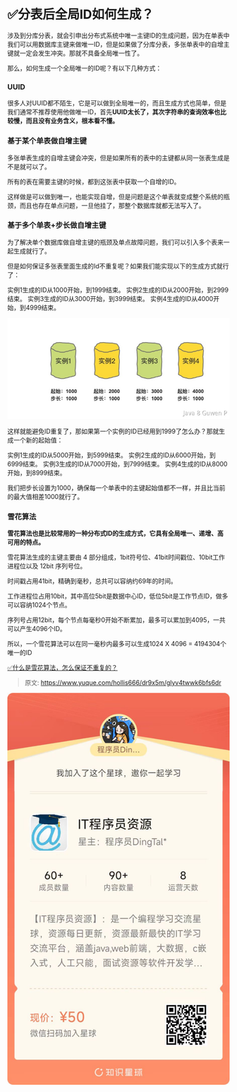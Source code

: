 # ✅分表后全局ID如何生成？


涉及到分库分表，就会引申出分布式系统中唯一主键ID的生成问题，因为在单表中我们可以用数据库主键来做唯一ID，但是如果做了分库分表，多张单表中的自增主键就一定会发生冲突。那就不具备全局唯一性了。

那么，如何生成一个全局唯一的ID呢？有以下几种方式：


### UUID

很多人对UUID都不陌生，它是可以做到全局唯一的，而且生成方式也简单，但是我们通常不推荐使用他做唯一ID，首先**UUID太长了，其次字符串的查询效率也比较慢，而且没有业务含义，根本看不懂。**


### 基于某个单表做自增主键

多张单表生成的自增主键会冲突，但是如果所有的表中的主键都从同一张表生成是不是就可以了。

所有的表在需要主键的时候，都到这张表中获取一个自增的ID。

这样做是可以做到唯一，也能实现自增，但是问题是这个单表就变成整个系统的瓶颈，而且也存在单点问题，一旦他挂了，那整个数据库就都无法写入了。


### 基于多个单表+步长做自增主键

为了解决单个数据库做自增主键的瓶颈及单点故障问题，我们可以引入多个表来一起生成就行了。

但是如何保证多张表里面生成的Id不重复呢？如果我们能实现以下的生成方式就行了：

实例1生成的ID从1000开始，到1999结束。 实例2生成的ID从2000开始，到2999结束。 实例3生成的ID从3000开始，到3999结束。 实例4生成的ID从4000开始，到4999结束。

![1673157793847-71d290f7-9c3e-473c-a60b-40ec935ec9ad.jpeg](./img/9lXj6npToR1hiN31/1673157793847-71d290f7-9c3e-473c-a60b-40ec935ec9ad-499362.jpeg)

这样就能避免ID重复了，那如果第一个实例的ID已经用到1999了怎么办？那就生成一个新的起始值：

实例1生成的ID从5000开始，到5999结束。 实例2生成的ID从6000开始，到6999结束。 实例3生成的ID从7000开始，到7999结束。 实例4生成的ID从8000开始，到8999结束。

我们把步长设置为1000，确保每一个单表中的主键起始值都不一样，并且比当前的最大值相差1000就行了。


### 雪花算法

**雪花算法也是比较常用的一种分布式ID的生成方式，它具有全局唯一、递增、高可用的特点。**

雪花算法生成的主键主要由 4 部分组成，1bit符号位、41bit时间戳位、10bit工作进程位以及 12bit 序列号位。

时间戳占用41bit，精确到毫秒，总共可以容纳约69年的时间。

工作进程位占用10bit，其中高位5bit是数据中心ID，低位5bit是工作节点ID，做多可以容纳1024个节点。

序列号占用12bit，每个节点每毫秒0开始不断累加，最多可以累加到4095，一共可以产生4096个ID。

所以，一个雪花算法可以在同一毫秒内最多可以生成1024 X 4096 = 4194304个唯一的ID

[✅什么是雪花算法，怎么保证不重复的？](https://www.yuque.com/hollis666/dr9x5m/rsocc4sd7v9i0pvc?view=doc_embed)


> 原文: <https://www.yuque.com/hollis666/dr9x5m/glyv4twwk6bfs6dr>

![image-20240821150643857](✅分表后全局ID如何生成？.assets/image-20240821150643857.png)